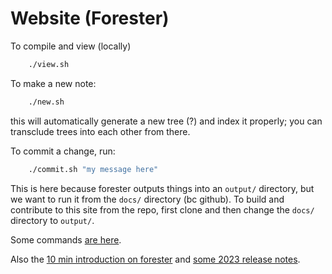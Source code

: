 # Website (Forester)

To compile and view (locally)

```bash
    ./view.sh
```

To make a new note:
```bash
    ./new.sh
```
this will automatically generate a new tree (?) and index it properly; you can transclude trees into each other from there.

To commit a change, run:
```bash
    ./commit.sh "my message here"
```
This is here because forester outputs things into an `output/` directory, but we want to run it from the `docs/` directory (bc github).
To build and contribute to this site from the repo, first clone and then change the `docs/` directory to `output/`.

Some commands [are here](cmds.md). 

Also the [10 min introduction on forester](https://www.forester-notes.org/0052/index.xml) and [some 2023 release notes](https://www.forester-notes.org/005P/index.xml).